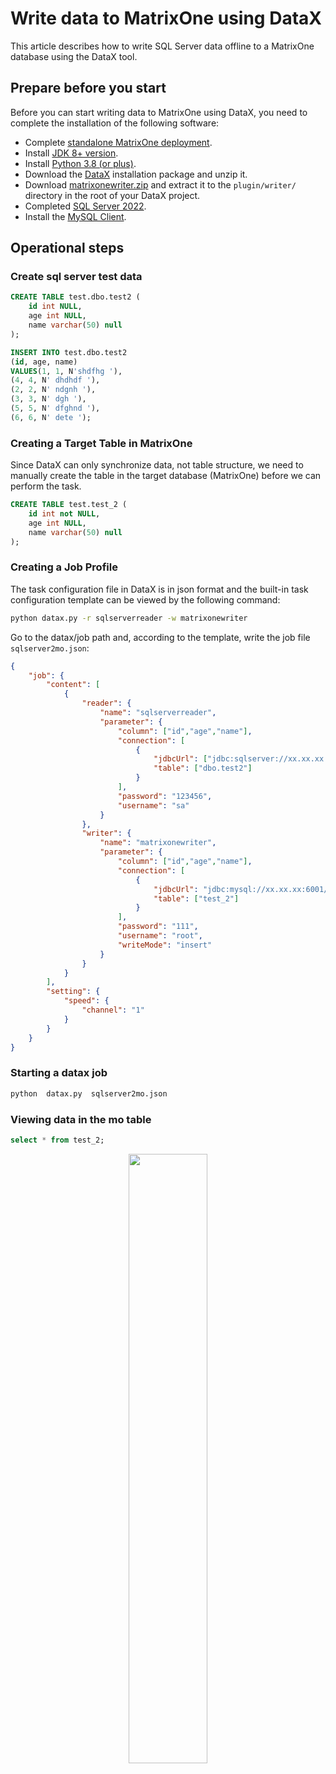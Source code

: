 # Write data to MatrixOne using DataX

This article describes how to write SQL Server data offline to a MatrixOne database using the DataX tool.

## Prepare before you start

Before you can start writing data to MatrixOne using DataX, you need to complete the installation of the following software:

- Complete [standalone MatrixOne deployment](https://docs.matrixorigin.cn/1.2.2/MatrixOne/Get-Started/install-standalone-matrixone/).
- Install [JDK 8+ version](https://www.oracle.com/sg/java/technologies/javase/javase8-archive-downloads.html).
- Install [Python 3.8 (or plus)](https://www.python.org/downloads/).
- Download the [DataX](https://datax-opensource.oss-cn-hangzhou.aliyuncs.com/202210/datax.tar.gz) installation package and unzip it.
- Download [matrixonewriter.zip](https://community-shared-data-1308875761.cos.ap-beijing.myqcloud.com/artwork/docs/develop/Computing-Engine/datax-write/matrixonewriter.zip) and extract it to the `plugin/writer/` directory in the root of your DataX project.
- Completed [SQL Server 2022](https://www.microsoft.com/en-us/sql-server/sql-server-downloads).
- Install the <a href="https://dev.mysql.com/downloads/mysql" target="_blank">MySQL Client</a>.

## Operational steps

### Create sql server test data

```sql
CREATE TABLE test.dbo.test2 (
	id int NULL,
	age int NULL,
	name varchar(50) null
);

INSERT INTO test.dbo.test2
(id, age, name)
VALUES(1, 1, N'shdfhg '),
(4, 4, N' dhdhdf '),
(2, 2, N' ndgnh '),
(3, 3, N' dgh '),
(5, 5, N' dfghnd '),
(6, 6, N' dete ');
```

### Creating a Target Table in MatrixOne

Since DataX can only synchronize data, not table structure, we need to manually create the table in the target database (MatrixOne) before we can perform the task.

```sql
CREATE TABLE test.test_2 (
	id int not NULL,
	age int NULL,
	name varchar(50) null
);
```

### Creating a Job Profile

The task configuration file in DataX is in json format and the built-in task configuration template can be viewed by the following command:

```bash
python datax.py -r sqlserverreader -w matrixonewriter 
```

Go to the datax/job path and, according to the template, write the job file `sqlserver2mo.json`:

```json
{
    "job": {
        "content": [
            {
                "reader": {
                    "name": "sqlserverreader",
                    "parameter": {
                        "column": ["id","age","name"],
                        "connection": [
                            {
                                "jdbcUrl": ["jdbc:sqlserver://xx.xx.xx.xx:1433;databaseName=test"],
                                "table": ["dbo.test2"]
                            }
                        ],
                        "password": "123456",
                        "username": "sa"
                    }
                },
                "writer": {
                    "name": "matrixonewriter",
                    "parameter": {
                        "column": ["id","age","name"],
                        "connection": [
                            {
                                "jdbcUrl": "jdbc:mysql://xx.xx.xx:6001/test",
                                "table": ["test_2"]
                            }
                        ],
                        "password": "111",
                        "username": "root",
                        "writeMode": "insert"
                    }
                }
            }
        ],
        "setting": {
            "speed": {
                "channel": "1"
            }
        }
    }
}
```

### Starting a datax job

```bash
python  datax.py  sqlserver2mo.json
```

### Viewing data in the mo table

```sql
select * from test_2;
```

<div align="center">
    <img src=https://community-shared-data-1308875761.cos.ap-beijing.myqcloud.com/artwork/docs/develop/datax/datax-sqlserver-02.jpg width=50% heigth=50%/>
</div>